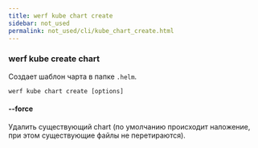 ```yaml
---
title: werf kube chart create
sidebar: not_used
permalink: not_used/cli/kube_chart_create.html
---
```

### werf kube create chart
Создает шаблон чарта в папке `.helm`.

```
werf kube chart create [options]
```

#### --force
Удалить существующий chart (по умолчанию происходит наложение, при этом существующие файлы не перетираются).
